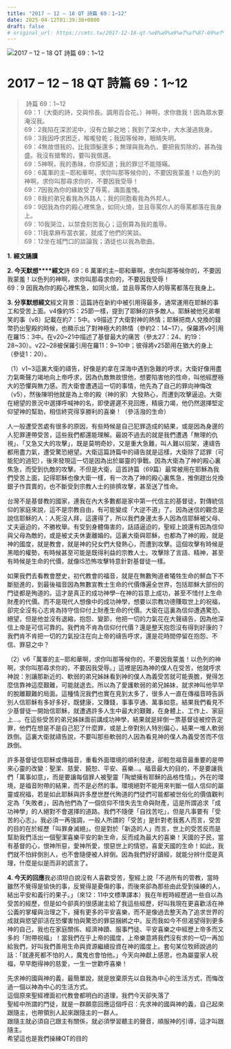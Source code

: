 ```yaml
---
title: "2017 – 12 – 18 QT 詩篇 69：1~12"
date: 2025-04-12T01:39:38+0800
draft: false
# original_url: https://cmtc.tw/2017-12-18-qt-%e8%a9%a9%e7%af%87-69%ef%bc%9a112
---
```


![2017 – 12 – 18 QT 詩篇 69：1~12](/images/qt.jpg   "2017 – 12 – 18 QT 詩篇 69：1~12")

# 2017 – 12 – 18 QT 詩篇 69：1~12

>  詩篇 69：1~12  
> 69：1（大衛的詩，交與伶長。調用百合花。）神啊，求你救我！因為眾水要淹沒我。  
> 69：2我陷在深淤泥中，沒有立腳之地；我到了深水中，大水漫過我身。  
> 69：3我因呼求困乏，喉嚨發乾；我因等候神，眼睛失明。  
> 69：4無故恨我的，比我頭髮還多；無理與我為仇、要把我剪除的，甚為強盛。我沒有搶奪的，要叫我償還。  
> 69：5神啊，我的愚昧，你原知道；我的罪愆不能隱瞞。  
> 69：6萬軍的主─耶和華啊，求你叫那等候你的，不要因我蒙羞！以色列的神啊，求你叫那尋求你的，不要因我受辱！  
> 69：7因我為你的緣故受了辱罵，滿面羞愧。  
> 69：8我的弟兄看我為外路人；我的同胞看我為外邦人。  
> 69：9因我為你的殿心裡焦急，如同火燒，並且辱罵你人的辱罵都落在我身上。  
> 69：10我哭泣，以禁食刻苦我心；這倒算為我的羞辱。  
> 69：11我拿麻布當衣裳，就成了他們的笑談。  
> 69：12坐在城門口的談論我；酒徒也以我為歌曲。

**1.** **經文誦讀**

**2. 今天默想****經文**詩 69：6 萬軍的主─耶和華啊，求你叫那等候你的，不要因我蒙羞！以色列的神啊，求你叫那尋求你的，不要因我受辱！  
69：9 因我為你的殿心裡焦急，如同火燒，並且辱罵你人的辱罵都落在我身上。

**3. 分享默想經文**經文背景：這篇詩在新約中被引用得最多，通常運用在耶穌的事工和受苦上面。v4像約15：25節一樣，提到了耶穌的許多敵人。耶穌被他兄弟嘲笑的事（v8）記載在約7：5中。v9描述了大衛對神的熱情；耶穌把商人兌換的錢幣扔出聖殿的時候，也顯示出了對神極大的熱情（參約2：14~17）。保羅將v9引用在羅15：3中。在v20~21中描述了基督最大的痛苦（參太27：24、約19：28~30）。v22~28被保羅引用在羅11：9~10中；彼得將v25節用在猶大的身上（參徒1：20）。

（1）v1~3這裏大衛的禱告，好像是約拿在深海中遇到急難的呼求，大衛好像用盡力氣嘶聲力竭地向上帝呼求，因為仇敵無故恨他，想要陷害他的性命，叫他經歷極大的恐懼與無力感。而大衛會遭遇這一切的事情，他先為了自己的罪向神悔改（v5），然後陳明他就是為上帝的殿（神的家）大發熱心，而遭到攻擊逼迫。大衛在絕望的景況中選擇呼喊神的名，即使遲遲不見回應，精疲力竭，他仍然選擇堅定仰望神的幫助，相信終究得享勝利的喜樂！（參活潑的生命）

人一般遭受苦處有很多的原因，有些時候是自己犯罪造成的結果，或是因為身邊的人犯罪連帶受苦，這些我們都還能理解。最說不過去的就是我們遭遇「無理的仇視」、「又急又大的攻擊」，既是莫明奇妙，又是重大急難，叫人難以招架，連禱告都用盡力氣，遭受驚恐絕望。大衛這篇詩篇中的禱告就是這樣，大衛除了認罪（可能犯的過犯），後來發現這一切是因為出於屬靈的爭戰。因為大衛為了神的殿心裏焦急，而受到仇敵的攻擊。不但是大衛，這首詩篇（69篇）最常被用在耶穌為我們受苦上面，記得耶穌也像大衛一樣，有一次為了神的殿心裏焦急，推倒趕出兑換銀子作買賣的，也不斷受到宗教人士的排擠攻擊，甚至送了性命。

台灣不是基督教的國家，連我在內大多數都是家中第一代信主的基督徒，對傳統信仰的家庭來說，這不是宗教自由，有可能變成「大逆不道」了。因為迷信的觀念是說信耶穌的人：人死沒人拜，這還得了，所以我們身邊太多人因為信耶穌被父母、丈夫逼迫的，不勝枚舉。有受到身體傷害的，話語逼迫的，聖經上說還有因為信仰與父母為敵的，或是被丈夫休妻離婚的。這裏大衛與耶穌，也都為了神的殿，就是神的國度，就是教會，就是神的兒女們大發熱心，而遭到攻擊。這個攻擊有時候是黑暗的權勢，有時候甚至可能是既得利益的宗教人士。攻擊除了言語、精神，甚至有時候是生命的代價，就像IS恐怖攻擊特意針對基督徒一樣。

如果我們去看教會歷史，初代教會的福音，就是在無數殉道者犧牲生命的鮮血下不斷挺進的，到最後福音因為無數宣教士生命的代價傳遍全世界，包括耶穌大部份的門徒都是殉道的。這才是真正的成功神學─在神的旨意上成功，甚至不惜付上生命財產的代價。而不是現代人想像中的成功神學，想要以宗教功德賺取世上的祝福，卻完全沒有心志肯為持守信仰付上財產生命的代價。大衛在這裏為信仰遭遇驚恐、絕望，但是他並沒有退縮，抱怨、變節，他把一切的力氣花在大聲禱告，因為他深信上帝是可信可靠的。我們肯不肯為信仰付代價？還是整天抱怨沒有得到好康的？我們肯不肯把一切的力氣投注在向上帝的禱告呼求，還是花時間停留在抱怨、不信、罪惡之中？

（2）v6「萬軍的主─耶和華啊，求你叫那等候你的，不要因我蒙羞！以色列的神啊，求你叫那尋求你的，不要因我受辱。」這裡是因為神的僕人在受苦，他就呼求神說：別讓那新近的、軟弱的弟兄姊妹看到神的僕人為義受苦就可能喪膽，覺得怎麼信靠神這麼艱難，可能就退去。所以為了愛護軟弱的弟兄姊妹，就求神叫他早早的脫離艱難的局面。這種情況我們也實在見到太多了，很多人一直在傳福音時告訴別人信耶穌有多好多好，既健康，又賺錢，事事亨通、萬事如意。結果我們看見不少基督徒一開始信耶穌，就遭遇許多人生中最大的艱難，在身體上、工作上、家庭上…。在這些受苦的弟兄姊妹面前講成功神學，結果就是絆倒一票基督徒被控告定罪，他們在想是不是自己犯了什麼罪，或是上帝對別人特別偏心，結果一堆人軟弱跌倒。這裏大衛就禱告說，不要叫那些軟弱的人因為看見神的僕人為義受苦而不信跌倒。

許多基督徒信耶穌或傳福音，重看外面環境的順利發達，卻輕忽福音最重要的是帶來心靈的改變：聖潔、慈愛、饒恕、平安、喜樂…。福音最大的目的，不是要讓我們「萬事如意」，而是要讓每個罪人被聖靈「陶塑擁有耶穌的品格性情」。外在的環境，是福音附帶的結果，而不是必然的事。環境絕對不能用來判斷一個人信仰的屬靈或祝福，若是如此耶穌與許多歷世歷代殉道的門徒們可能都被世俗化的價值觀判定為「失敗者」，因為他們為了一個信仰不惜失去生命與財產，這是所謂追求「成功神學」的人絕對不會選擇的道路。我們不隨便「自找苦吃」，但是凡事要有「受苦的心志」。我必須一再強調，一般人所謂的「受苦」是針對老我舊人而言，受苦的目的在於經歷「叫罪身滅絕」。但是對於「新造的人」而言，世上的受苦反而是幫助我們活出一個聖潔喜樂平安的新生命，反而成為最大的喜樂！天國的子民，當有基督的心，恨神所惡，愛神所愛，恨惡世上的情慾，喜愛天國的生命！如此，我們就不怕絆倒別人，也不會隨便被人絆倒。因為我們好好讀經，就能分辨什麼是真理，什麼是似是而非的謊言了。

**4. 今天的回應**我必須坦白說沒有人喜歡受苦，聖經上說「不過所有的管教，當時雖然不覺得是愉快的事，反覺得是憂傷的事，而後來卻為那些由此受到操練的人，結出平安和義行的果子。」（來12：11中文標準譯本）我在年輕時經歷過一些自以為受苦的經歷，但是如今卻真的很感謝主給了我這些經歷，好叫我現在更喜歡活在神公義的掌權與治理之下，擁有更多的平安喜樂，而不是像過去整天為了追求世界的成就與慾望卻活在恐懼害怕與驚恐的罪惡捆綁之中。反而我如今不但渴望得到更多神的自己，我也在家庭關係、經濟神蹟、服事門徒、平安喜樂之中經歷上帝多而又多的「附帶祝福」！當我們在乎上帝的國度，上帝樂意將我們沒有求的一切一再加給我們，好叫我們善用生命與資源繼續投資在神的國度上。套句某位牧師說過的話：「就連死都不怕的人，魔鬼也會怕他。」今天向神獻上感恩，也為屬靈家人祝福，早早飽得神的慈愛，一生一世歡呼喜樂！

先求神的國與神的義，最簡單說，就是放棄原先以自我為中心的生活方式，而悔改過一個以神為中心的生活方式。  
這個原來聖經裡面初代教會都明白的道理，我們今天卻失落了  
聖經中所謂的門徒，就是一群願意回應這個呼召：先求神的國與神的義，自己起來跟隨主，也帶領別人起來跟隨主的一群人。  
跟隨主就必須自己跟主有關係，就必須學習聽主的聲音，順服神的引導，這才叫跟隨主。  
希望這也是我們操練QT的目的